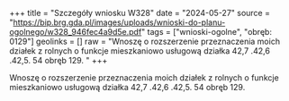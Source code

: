 +++
title = "Szczegóły wniosku W328"
date = "2024-05-27"
source = "https://bip.brg.gda.pl/images/uploads/wnioski-do-planu-ogolnego/w328_946fec4a9d5e.pdf"
tags = ["wnioski-ogolne", "obręb: 0129"]
geolinks = []
raw = "Wnoszę o rozszerzenie przeznaczenia moich działek z rolnych o funkcje mieszkaniowo usługową działka 42,7 .42,6 .42,5. 54 obręb 129. "
+++

Wnoszę o rozszerzenie przeznaczenia moich działek z rolnych o funkcje
mieszkaniowo usługową działka 42,7 .42,6 .42,5. 54 obręb 129.



